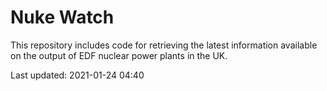 # Nuke Watch

This repository includes code for retrieving the latest information available on the output of EDF nuclear power plants in the UK.

Last updated: 2021-01-24 04:40